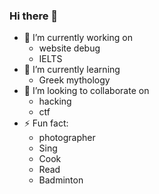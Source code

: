 ### Hi there 👋

- 🔭 I’m currently working on
  - website debug
  - IELTS 
- 🌱 I’m currently learning
  - Greek mythology
-  👯 I’m looking to collaborate on
    - hacking
    - ctf
- ⚡ Fun fact:
    - photographer
    - Sing
    - Cook
    - Read
    - Badminton
